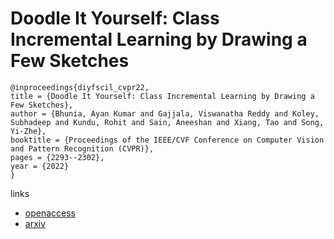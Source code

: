 # Doodle It Yourself: Class Incremental Learning by Drawing a Few Sketches

```
@inproceedings{diyfscil_cvpr22,
title = {Doodle It Yourself: Class Incremental Learning by Drawing a Few Sketches},
author = {Bhunia, Ayan Kumar and Gajjala, Viswanatha Reddy and Koley, Subhadeep and Kundu, Rohit and Sain, Aneeshan and Xiang, Tao and Song, Yi-Zhe},
booktitle = {Proceedings of the IEEE/CVF Conference on Computer Vision and Pattern Recognition (CVPR)},
pages = {2293--2302},
year = {2022}
}
```

links
- [openaccess](http://openaccess.thecvf.com//content/CVPR2022/html/Bhunia_Doodle_It_Yourself_Class_Incremental_Learning_by_Drawing_a_Few_CVPR_2022_paper.html)
- [arxiv](https://arxiv.org/abs/2203.14843)
